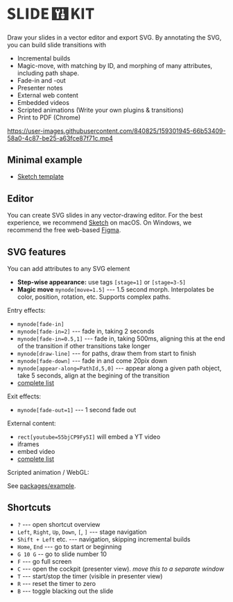 <br><img src="logo.svg" width="200" alt="SlideKit logo" style="margin:1em 0">

Draw your slides in a vector editor and export SVG.
By annotating the SVG, you can build slide transitions with

-   Incremental builds
-   Magic-move, with matching by ID, and morphing of many attributes, including path shape.
-   Fade-in and -out
-   Presenter notes
-   External web content
-   Embedded videos
-   Scripted animations (Write your own plugins & transitions)
-   Print to PDF (Chrome)


https://user-images.githubusercontent.com/840825/159301945-66b53409-58a0-4c87-be25-a63fce87f71c.mp4



## Minimal example

-   [Sketch template](https://github.com/tvogels/slidekit-example-sketch)

## Editor

You can create SVG slides in any vector-drawing editor.
For the best experience, we recommend [Sketch](https://www.sketch.com/home/) on macOS.
On Windows, we recommend the free web-based [Figma](https://www.figma.com).

## SVG features

You can add attributes to any SVG element

-   **Step-wise appearance:** use tags `[stage=1]` or `[stage=3-5]`
-   **Magic move** `mynode[move=1.5]` --- 1.5 second morph. Interpolates be color, position, rotation, etc. Supports complex paths.

Entry effects:

-   `mynode[fade-in]`
-   `mynode[fade-in=2]` --- fade in, taking 2 seconds
-   `mynode[fade-in=0.5,1]` --- fade in, taking 500ms, aligning this at the end of the transition if other transitions take longer
-   `mynode[draw-line]` --- for paths, draw them from start to finish
-   `mynode[fade-down]` --- fade in and come 20pix down
-   `mynode[appear-along=PathId,5,0]` --- appear along a given path object, take 5 seconds, align at the begining of the transition
-   [complete list](https://github.com/tvogels/slidekit/blob/master/packages/slidekit/src/transitions/index.ts#L10-L14)

Exit effects:

-   `mynode[fade-out=1]` --- 1 second fade out

External content:

-   `rect[youtube=55bjCP9Fy5I]` will embed a YT video
-   iframes
-   embed video
-   [complete list](https://github.com/tvogels/slidekit/blob/master/packages/slidekit/src/preprocessors/index.ts)

Scripted animation / WebGL:

See [packages/example](./packages/example/molecule/index.js).

## Shortcuts

-   `?` --- open shortcut overview
-   `Left`, `Right`, `Up`, `Down`, `[`, `]` --- stage navigation
-   `Shift + Left` etc. --- navigation, skipping incremental builds
-   `Home`, `End` --- go to start or beginning
-   `G 10 G` -- go to slide number 10
-   `F` --- go full screen
-   `C` --- open the cockpit (presenter view). _move this to a separate window_
-   `T` --- start/stop the timer (visible in presenter view)
-   `R` --- reset the timer to zero
-   `B` --- toggle blacking out the slide

